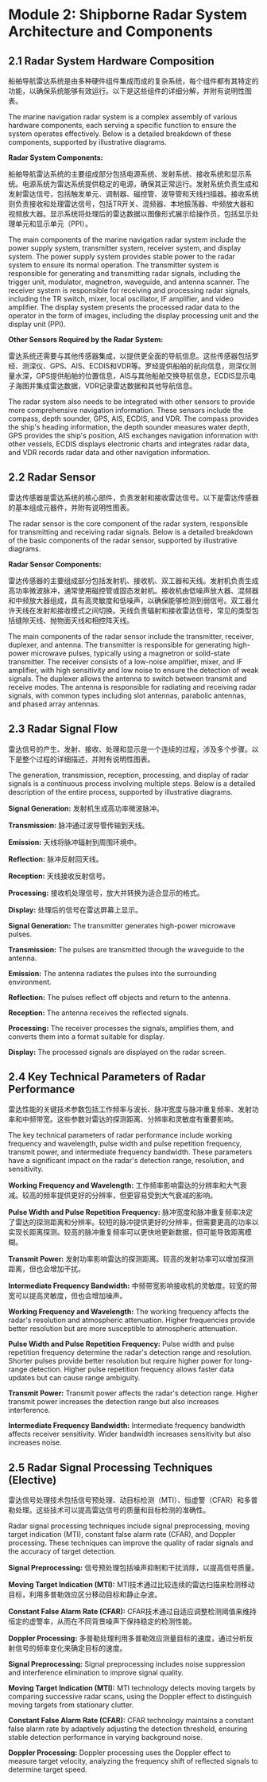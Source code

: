 # Module 2: Shipborne Radar System Architecture and Components

## 2.1 Radar System Hardware Composition

船舶导航雷达系统是由多种硬件组件集成而成的复杂系统，每个组件都有其特定的功能，以确保系统能够有效运行。以下是这些组件的详细分解，并附有说明性图表。

The marine navigation radar system is a complex assembly of various hardware components, each serving a specific function to ensure the system operates effectively. Below is a detailed breakdown of these components, supported by illustrative diagrams.

**Radar System Components:**

船舶导航雷达系统的主要组成部分包括电源系统、发射系统、接收系统和显示系统。电源系统为雷达系统提供稳定的电源，确保其正常运行。发射系统负责生成和发射雷达信号，包括触发单元、调制器、磁控管、波导管和天线扫描器。接收系统则负责接收和处理雷达信号，包括TR开关、混频器、本地振荡器、中频放大器和视频放大器。显示系统将处理后的雷达数据以图像形式展示给操作员，包括显示处理单元和显示单元（PPI）。

The main components of the marine navigation radar system include the power supply system, transmitter system, receiver system, and display system. The power supply system provides stable power to the radar system to ensure its normal operation. The transmitter system is responsible for generating and transmitting radar signals, including the trigger unit, modulator, magnetron, waveguide, and antenna scanner. The receiver system is responsible for receiving and processing radar signals, including the TR switch, mixer, local oscillator, IF amplifier, and video amplifier. The display system presents the processed radar data to the operator in the form of images, including the display processing unit and the display unit (PPI).

**Other Sensors Required by the Radar System:**

雷达系统还需要与其他传感器集成，以提供更全面的导航信息。这些传感器包括罗经、测深仪、GPS、AIS、ECDIS和VDR等。罗经提供船舶的航向信息，测深仪测量水深，GPS提供船舶的位置信息，AIS与其他船舶交换导航信息，ECDIS显示电子海图并集成雷达数据，VDR记录雷达数据和其他导航信息。

The radar system also needs to be integrated with other sensors to provide more comprehensive navigation information. These sensors include the compass, depth sounder, GPS, AIS, ECDIS, and VDR. The compass provides the ship's heading information, the depth sounder measures water depth, GPS provides the ship's position, AIS exchanges navigation information with other vessels, ECDIS displays electronic charts and integrates radar data, and VDR records radar data and other navigation information.

## 2.2 Radar Sensor

雷达传感器是雷达系统的核心部件，负责发射和接收雷达信号。以下是雷达传感器的基本组成元器件，并附有说明性图表。

The radar sensor is the core component of the radar system, responsible for transmitting and receiving radar signals. Below is a detailed breakdown of the basic components of the radar sensor, supported by illustrative diagrams.

**Radar Sensor Components:**

雷达传感器的主要组成部分包括发射机、接收机、双工器和天线。发射机负责生成高功率微波脉冲，通常使用磁控管或固态发射机。接收机由低噪声放大器、混频器和中频放大器组成，具有高灵敏度和低噪声，以确保能够检测到弱信号。双工器允许天线在发射和接收模式之间切换。天线负责辐射和接收雷达信号，常见的类型包括缝隙天线、抛物面天线和相控阵天线。

The main components of the radar sensor include the transmitter, receiver, duplexer, and antenna. The transmitter is responsible for generating high-power microwave pulses, typically using a magnetron or solid-state transmitter. The receiver consists of a low-noise amplifier, mixer, and IF amplifier, with high sensitivity and low noise to ensure the detection of weak signals. The duplexer allows the antenna to switch between transmit and receive modes. The antenna is responsible for radiating and receiving radar signals, with common types including slot antennas, parabolic antennas, and phased array antennas.

## 2.3 Radar Signal Flow

雷达信号的产生、发射、接收、处理和显示是一个连续的过程，涉及多个步骤。以下是整个过程的详细描述，并附有说明性图表。

The generation, transmission, reception, processing, and display of radar signals is a continuous process involving multiple steps. Below is a detailed description of the entire process, supported by illustrative diagrams.

**Signal Generation:** 发射机生成高功率微波脉冲。

**Transmission:** 脉冲通过波导管传输到天线。

**Emission:** 天线将脉冲辐射到周围环境中。

**Reflection:** 脉冲反射回天线。

**Reception:** 天线接收反射信号。

**Processing:** 接收机处理信号，放大并转换为适合显示的格式。

**Display:** 处理后的信号在雷达屏幕上显示。

**Signal Generation:** The transmitter generates high-power microwave pulses.

**Transmission:** The pulses are transmitted through the waveguide to the antenna.

**Emission:** The antenna radiates the pulses into the surrounding environment.

**Reflection:** The pulses reflect off objects and return to the antenna.

**Reception:** The antenna receives the reflected signals.

**Processing:** The receiver processes the signals, amplifies them, and converts them into a format suitable for display.

**Display:** The processed signals are displayed on the radar screen.

## 2.4 Key Technical Parameters of Radar Performance

雷达性能的关键技术参数包括工作频率与波长、脉冲宽度与脉冲重复频率、发射功率和中频带宽。这些参数对雷达的探测距离、分辨率和灵敏度有重要影响。

The key technical parameters of radar performance include working frequency and wavelength, pulse width and pulse repetition frequency, transmit power, and intermediate frequency bandwidth. These parameters have a significant impact on the radar's detection range, resolution, and sensitivity.

**Working Frequency and Wavelength:** 工作频率影响雷达的分辨率和大气衰减。较高的频率提供更好的分辨率，但更容易受到大气衰减的影响。

**Pulse Width and Pulse Repetition Frequency:** 脉冲宽度和脉冲重复频率决定了雷达的探测距离和分辨率。较短的脉冲提供更好的分辨率，但需要更高的功率以实现长距离探测。较高的脉冲重复频率可以更快地更新数据，但可能导致距离模糊。

**Transmit Power:** 发射功率影响雷达的探测距离。较高的发射功率可以增加探测距离，但也会增加干扰。

**Intermediate Frequency Bandwidth:** 中频带宽影响接收机的灵敏度。较宽的带宽可以提高灵敏度，但也会增加噪声。

**Working Frequency and Wavelength:** The working frequency affects the radar's resolution and atmospheric attenuation. Higher frequencies provide better resolution but are more susceptible to atmospheric attenuation.

**Pulse Width and Pulse Repetition Frequency:** Pulse width and pulse repetition frequency determine the radar's detection range and resolution. Shorter pulses provide better resolution but require higher power for long-range detection. Higher pulse repetition frequency allows faster data updates but can cause range ambiguity.

**Transmit Power:** Transmit power affects the radar's detection range. Higher transmit power increases the detection range but also increases interference.

**Intermediate Frequency Bandwidth:** Intermediate frequency bandwidth affects receiver sensitivity. Wider bandwidth increases sensitivity but also increases noise.

## 2.5 Radar Signal Processing Techniques (Elective)

雷达信号处理技术包括信号预处理、动目标检测（MTI）、恒虚警（CFAR）和多普勒处理。这些技术可以提高雷达信号的质量和目标检测的准确性。

Radar signal processing techniques include signal preprocessing, moving target indication (MTI), constant false alarm rate (CFAR), and Doppler processing. These techniques can improve the quality of radar signals and the accuracy of target detection.

**Signal Preprocessing:** 信号预处理包括噪声抑制和干扰消除，以提高信号质量。

**Moving Target Indication (MTI):** MTI技术通过比较连续的雷达扫描来检测移动目标，利用多普勒效应区分移动目标和静止杂波。

**Constant False Alarm Rate (CFAR):** CFAR技术通过自适应调整检测阈值来维持恒定的虚警率，从而在不同背景噪声下保持稳定的检测性能。

**Doppler Processing:** 多普勒处理利用多普勒效应测量目标的速度，通过分析反射信号的频率变化来确定目标的速度。

**Signal Preprocessing:** Signal preprocessing includes noise suppression and interference elimination to improve signal quality.

**Moving Target Indication (MTI):** MTI technology detects moving targets by comparing successive radar scans, using the Doppler effect to distinguish moving targets from stationary clutter.

**Constant False Alarm Rate (CFAR):** CFAR technology maintains a constant false alarm rate by adaptively adjusting the detection threshold, ensuring stable detection performance in varying background noise.

**Doppler Processing:** Doppler processing uses the Doppler effect to measure target velocity, analyzing the frequency shift of reflected signals to determine target speed.
